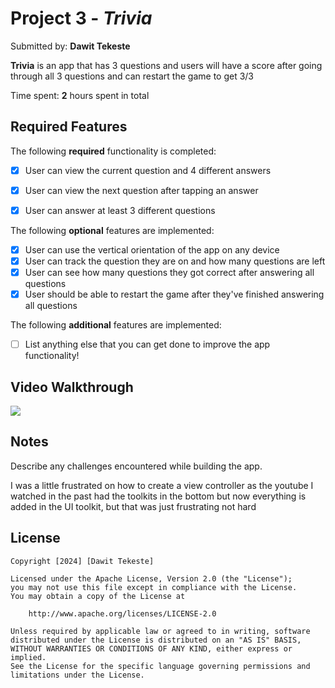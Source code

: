 # Project 3 - *Trivia*

Submitted by: **Dawit Tekeste**

**Trivia** is an app that has 3 questions and users will have a score after going through all 3 questions and can restart the game to get 3/3

Time spent: **2** hours spent in total

## Required Features

The following **required** functionality is completed:

- [X] User can view the current question and 4 different answers
- [X] User can view the next question after tapping an answer
- [X] User can answer at least 3 different questions


The following **optional** features are implemented:

- [X] User can use the vertical orientation of the app on any device
- [X] User can track the question they are on and how many questions are left
- [X] User can see how many questions they got correct after answering all questions
- [X] User should be able to restart the game after they've finished answering all questions

The following **additional** features are implemented:

- [ ] List anything else that you can get done to improve the app functionality!

## Video Walkthrough

<div>
    <a href="https://www.loom.com/share/5afe556f7eec406f95dffe2ceb49b603">
      <img style="max-width:300px;" src="https://cdn.loom.com/sessions/thumbnails/5afe556f7eec406f95dffe2ceb49b603-with-play.gif">
    </a>
  </div>

## Notes

Describe any challenges encountered while building the app.

I was a little frustrated on how to create a view controller as the youtube I watched in the past had the toolkits in the bottom but now everything is added in the UI toolkit, but that was just frustrating not hard

## License

    Copyright [2024] [Dawit Tekeste]

    Licensed under the Apache License, Version 2.0 (the "License");
    you may not use this file except in compliance with the License.
    You may obtain a copy of the License at

        http://www.apache.org/licenses/LICENSE-2.0

    Unless required by applicable law or agreed to in writing, software
    distributed under the License is distributed on an "AS IS" BASIS,
    WITHOUT WARRANTIES OR CONDITIONS OF ANY KIND, either express or implied.
    See the License for the specific language governing permissions and
    limitations under the License.
